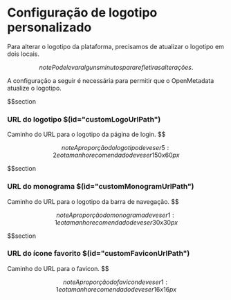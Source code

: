 # Configuração de logotipo personalizado

Para alterar o logotipo da plataforma, precisamos de atualizar o logotipo em dois locais.

$$note
Pode levar alguns minutos para refletir as alterações.
$$

A configuração a seguir é necessária para permitir que o OpenMetadata atualize o logotipo.

$$section

### URL do logotipo $(id="customLogoUrlPath")

Caminho do URL para o logotipo da página de login.
$$

$$note
A proporção do logotipo deve ser 5:2 e o tamanho recomendado deve ser 150 x 60 px
$$

$$section

### URL do monograma $(id="customMonogramUrlPath")

Caminho do URL para o logotipo da barra de navegação.
$$

$$note
A proporção do monograma deve ser 1:1 e o tamanho recomendado deve ser 30 x 30 px
$$

$$section

### URL do ícone favorito $(id="customFaviconUrlPath")

Caminho do URL para o favicon.
$$

$$note
A proporção do favicon deve ser 1:1 e o tamanho recomendado deve ser 16 x 16 px
$$